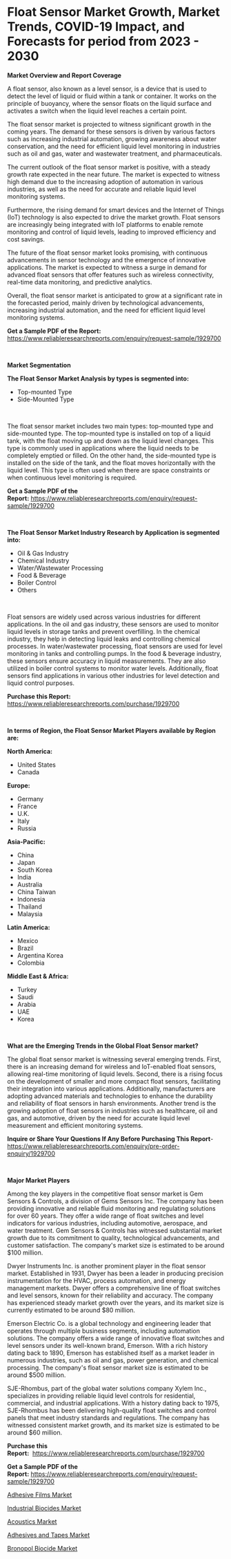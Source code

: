 <p><h1>Float Sensor Market Growth, Market Trends, COVID-19 Impact, and Forecasts for period from 2023 - 2030</h1></p><p><strong>Market Overview and Report Coverage</strong></p>
<p><p>A float sensor, also known as a level sensor, is a device that is used to detect the level of liquid or fluid within a tank or container. It works on the principle of buoyancy, where the sensor floats on the liquid surface and activates a switch when the liquid level reaches a certain point.</p><p>The float sensor market is projected to witness significant growth in the coming years. The demand for these sensors is driven by various factors such as increasing industrial automation, growing awareness about water conservation, and the need for efficient liquid level monitoring in industries such as oil and gas, water and wastewater treatment, and pharmaceuticals.</p><p>The current outlook of the float sensor market is positive, with a steady growth rate expected in the near future. The market is expected to witness high demand due to the increasing adoption of automation in various industries, as well as the need for accurate and reliable liquid level monitoring systems.</p><p>Furthermore, the rising demand for smart devices and the Internet of Things (IoT) technology is also expected to drive the market growth. Float sensors are increasingly being integrated with IoT platforms to enable remote monitoring and control of liquid levels, leading to improved efficiency and cost savings.</p><p>The future of the float sensor market looks promising, with continuous advancements in sensor technology and the emergence of innovative applications. The market is expected to witness a surge in demand for advanced float sensors that offer features such as wireless connectivity, real-time data monitoring, and predictive analytics.</p><p>Overall, the float sensor market is anticipated to grow at a significant rate in the forecasted period, mainly driven by technological advancements, increasing industrial automation, and the need for efficient liquid level monitoring systems.</p></p>
<p><strong>Get a Sample PDF of the Report:</strong> <a href="https://www.reliableresearchreports.com/enquiry/request-sample/1929700">https://www.reliableresearchreports.com/enquiry/request-sample/1929700</a></p>
<p>&nbsp;</p>
<p><strong>Market Segmentation</strong></p>
<p><strong>The Float Sensor Market Analysis by types is segmented into:</strong></p>
<p><ul><li>Top-mounted Type</li><li>Side-Mounted Type</li></ul></p>
<p>&nbsp;</p>
<p><p>The float sensor market includes two main types: top-mounted type and side-mounted type. The top-mounted type is installed on top of a liquid tank, with the float moving up and down as the liquid level changes. This type is commonly used in applications where the liquid needs to be completely emptied or filled. On the other hand, the side-mounted type is installed on the side of the tank, and the float moves horizontally with the liquid level. This type is often used when there are space constraints or when continuous level monitoring is required.</p></p>
<p><strong>Get a Sample PDF of the Report:</strong>&nbsp;<a href="https://www.reliableresearchreports.com/enquiry/request-sample/1929700">https://www.reliableresearchreports.com/enquiry/request-sample/1929700</a></p>
<p>&nbsp;</p>
<p><strong>The Float Sensor Market Industry Research by Application is segmented into:</strong></p>
<p><ul><li>Oil & Gas Industry</li><li>Chemical Industry</li><li>Water/Wastewater Processing</li><li>Food & Beverage</li><li>Boiler Control</li><li>Others</li></ul></p>
<p>&nbsp;</p>
<p><p>Float sensors are widely used across various industries for different applications. In the oil and gas industry, these sensors are used to monitor liquid levels in storage tanks and prevent overfilling. In the chemical industry, they help in detecting liquid leaks and controlling chemical processes. In water/wastewater processing, float sensors are used for level monitoring in tanks and controlling pumps. In the food & beverage industry, these sensors ensure accuracy in liquid measurements. They are also utilized in boiler control systems to monitor water levels. Additionally, float sensors find applications in various other industries for level detection and liquid control purposes.</p></p>
<p><strong>Purchase this Report:</strong>&nbsp; <a href="https://www.reliableresearchreports.com/purchase/1929700">https://www.reliableresearchreports.com/purchase/1929700</a></p>
<p>&nbsp;</p>
<p><strong>In terms of Region, the Float Sensor Market Players available by Region are:</strong></p>
<p>
    <p> <strong> North America: </strong>
        <ul>
            <li>United States</li>
            <li>Canada</li>
        </ul>
        </p> 
    <p> <strong> Europe: </strong>
        <ul>
            <li>Germany</li>
            <li>France</li>
            <li>U.K.</li>
            <li>Italy</li>
            <li>Russia</li>
        </ul>
        </p> 
    <p> <strong> Asia-Pacific: </strong>
        <ul>
            <li>China</li>
            <li>Japan</li>
            <li>South Korea</li>
            <li>India</li>
            <li>Australia</li>
            <li>China Taiwan</li>
            <li>Indonesia</li>
            <li>Thailand</li>
            <li>Malaysia</li>
        </ul>
        </p> 
    <p> <strong> Latin America: </strong>
        <ul>
            <li>Mexico</li>
            <li>Brazil</li>
            <li>Argentina Korea</li>
            <li>Colombia</li>
        </ul>
        </p> 
    <p> <strong> Middle East & Africa: </strong>
        <ul>
            <li>Turkey</li>
            <li>Saudi</li>
            <li>Arabia</li>
            <li>UAE</li>
            <li>Korea</li>
        </ul>
    </p>
    </p>
<p>&nbsp;</p>
<p><strong>What are the Emerging Trends in the Global Float Sensor market?</strong></p>
<p><p>The global float sensor market is witnessing several emerging trends. First, there is an increasing demand for wireless and IoT-enabled float sensors, allowing real-time monitoring of liquid levels. Second, there is a rising focus on the development of smaller and more compact float sensors, facilitating their integration into various applications. Additionally, manufacturers are adopting advanced materials and technologies to enhance the durability and reliability of float sensors in harsh environments. Another trend is the growing adoption of float sensors in industries such as healthcare, oil and gas, and automotive, driven by the need for accurate liquid level measurement and efficient monitoring systems.</p></p>
<p><strong>Inquire or Share Your Questions If Any Before Purchasing This Report</strong>- <a href="https://www.reliableresearchreports.com/enquiry/pre-order-enquiry/1929700">https://www.reliableresearchreports.com/enquiry/pre-order-enquiry/1929700</a></p>
<p>&nbsp;</p>
<p><strong>Major Market Players</strong></p>
<p><p>Among the key players in the competitive float sensor market is Gem Sensors & Controls, a division of Gems Sensors Inc. The company has been providing innovative and reliable fluid monitoring and regulating solutions for over 60 years. They offer a wide range of float switches and level indicators for various industries, including automotive, aerospace, and water treatment. Gem Sensors & Controls has witnessed substantial market growth due to its commitment to quality, technological advancements, and customer satisfaction. The company's market size is estimated to be around $100 million.</p><p>Dwyer Instruments Inc. is another prominent player in the float sensor market. Established in 1931, Dwyer has been a leader in producing precision instrumentation for the HVAC, process automation, and energy management markets. Dwyer offers a comprehensive line of float switches and level sensors, known for their reliability and accuracy. The company has experienced steady market growth over the years, and its market size is currently estimated to be around $80 million.</p><p>Emerson Electric Co. is a global technology and engineering leader that operates through multiple business segments, including automation solutions. The company offers a wide range of innovative float switches and level sensors under its well-known brand, Emerson. With a rich history dating back to 1890, Emerson has established itself as a market leader in numerous industries, such as oil and gas, power generation, and chemical processing. The company's float sensor market size is estimated to be around $500 million.</p><p>SJE-Rhombus, part of the global water solutions company Xylem Inc., specializes in providing reliable liquid level controls for residential, commercial, and industrial applications. With a history dating back to 1975, SJE-Rhombus has been delivering high-quality float switches and control panels that meet industry standards and regulations. The company has witnessed consistent market growth, and its market size is estimated to be around $60 million.</p></p>
<p><strong>Purchase this Report:</strong>&nbsp;&nbsp;<a href="https://www.reliableresearchreports.com/purchase/1929700">https://www.reliableresearchreports.com/purchase/1929700</a></p>
<p></p>
<p><strong>Get a Sample PDF of the Report:</strong>&nbsp;<a href="https://www.reliableresearchreports.com/enquiry/request-sample/1929700">https://www.reliableresearchreports.com/enquiry/request-sample/1929700</a></p>
<p><p><a href="https://medium.com/@zitakuvalis/decoding-adhesive-films-market-metrics-market-share-trends-and-growth-patterns-46e2932e6dff">Adhesive Films Market</a></p><p><a href="https://medium.com/@serenaframi/industrial-biocides-market-insight-market-trends-growth-forecasted-from-2023-to-2030-bf0b4eb9b355">Industrial Biocides Market</a></p><p><a href="https://medium.com/@ashleyhills1920/acoustics-market-size-and-market-trends-complete-industry-overview-2023-to-2030-ec4225dfbff7">Acoustics Market</a></p><p><a href="https://medium.com/@jackytorphy/adhesives-and-tapes-market-size-and-market-trends-complete-industry-overview-2023-to-2030-d3bd8ce56fd4">Adhesives and Tapes Market</a></p><p><a href="https://medium.com/@tiannathiel2023/bronopol-biocide-market-share-evolution-and-market-growth-trends-2023-2030-f4625c9a3ed9">Bronopol Biocide Market</a></p></p>